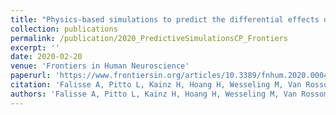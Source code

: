 ```yaml
---
title: "Physics-based simulations to predict the differential effects of motor control and musculoskeletal deficits on gait dysfunction in cerebral palsy: A retrospective case study"
collection: publications
permalink: /publication/2020_PredictiveSimulationsCP_Frontiers
excerpt: ''
date: 2020-02-20
venue: 'Frontiers in Human Neuroscience'
paperurl: 'https://www.frontiersin.org/articles/10.3389/fnhum.2020.00040/full'
citation: 'Falisse A, Pitto L, Kainz H, Hoang H, Wesseling M, Van Rossom S, Papageorgiou E, Bar-On L, Hallemans A, Desloovere K, Molenaers G, Van Campenhout A, De Groote F, and Jonkers I. (2020). "Physics-based simulations to predict the differential effects of motor control and musculoskeletal deficits on gait dysfunction in cerebral palsy: A retrospective case study." <i>Front. Hum. Neurosci.</i>. 14: 20200220.'
authors: 'Falisse A, Pitto L, Kainz H, Hoang H, Wesseling M, Van Rossom S, Papageorgiou E, Bar-On L, Hallemans A, Desloovere K, Molenaers G, Van Campenhout A, De Groote F, and Jonkers I'
---
```

